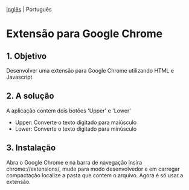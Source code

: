 [Inglês](/README.md) | Português

# Extensão para Google Chrome

## 1. Objetivo

Desenvolver uma extensão para Google Chrome utilizando HTML e Javascript

## 2. A solução

A aplicação contem dois botões 'Upper' e 'Lower'

- Upper: Converte o texto digitado para maiúsculo
- Lower: Converte o texto digitado para minúsculo

## 3. Instalação

Abra o Google Chrome e na barra de navegação insira chrome://extensions/, mude para modo desenvolvedor e em carregar compactação localize a pasta que contem o arquivo.
Agora é só usar a extensão.
